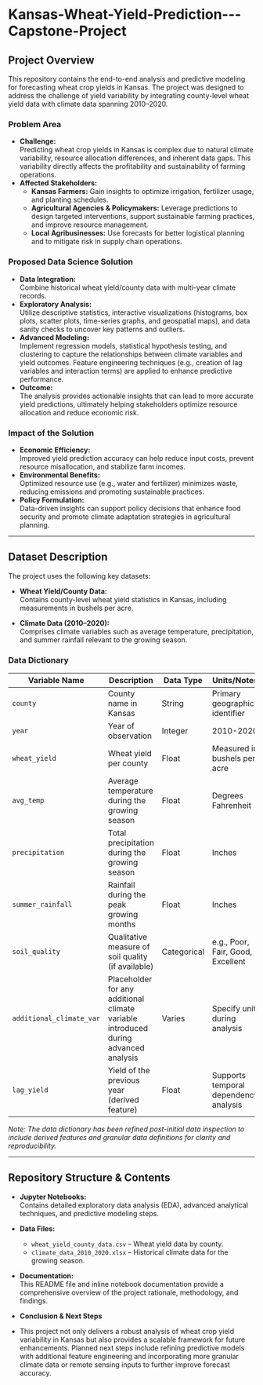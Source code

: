 # Kansas-Wheat-Yield-Prediction---Capstone-Project
## Project Overview

This repository contains the end-to-end analysis and predictive modeling for forecasting wheat crop yields in Kansas. The project was designed to address the challenge of yield variability by integrating county-level wheat yield data with climate data spanning 2010–2020. 

### Problem Area
- **Challenge:**  
  Predicting wheat crop yields in Kansas is complex due to natural climate variability, resource allocation differences, and inherent data gaps. This variability directly affects the profitability and sustainability of farming operations.
- **Affected Stakeholders:**  
  - **Kansas Farmers:** Gain insights to optimize irrigation, fertilizer usage, and planting schedules.  
  - **Agricultural Agencies & Policymakers:** Leverage predictions to design targeted interventions, support sustainable farming practices, and improve resource management.  
  - **Local Agribusinesses:** Use forecasts for better logistical planning and to mitigate risk in supply chain operations.

### Proposed Data Science Solution
- **Data Integration:**  
  Combine historical wheat yield/county data with multi-year climate records.
- **Exploratory Analysis:**  
  Utilize descriptive statistics, interactive visualizations (histograms, box plots, scatter plots, time-series graphs, and geospatial maps), and data sanity checks to uncover key patterns and outliers.
- **Advanced Modeling:**  
  Implement regression models, statistical hypothesis testing, and clustering to capture the relationships between climate variables and yield outcomes. Feature engineering techniques (e.g., creation of lag variables and interaction terms) are applied to enhance predictive performance.
- **Outcome:**  
  The analysis provides actionable insights that can lead to more accurate yield predictions, ultimately helping stakeholders optimize resource allocation and reduce economic risk.

### Impact of the Solution
- **Economic Efficiency:**  
  Improved yield prediction accuracy can help reduce input costs, prevent resource misallocation, and stabilize farm incomes.
- **Environmental Benefits:**  
  Optimized resource use (e.g., water and fertilizer) minimizes waste, reducing emissions and promoting sustainable practices.
- **Policy Formulation:**  
  Data-driven insights can support policy decisions that enhance food security and promote climate adaptation strategies in agricultural planning.

---

## Dataset Description

The project uses the following key datasets:

- **Wheat Yield/County Data:**  
  Contains county-level wheat yield statistics in Kansas, including measurements in bushels per acre.
  
- **Climate Data (2010–2020):**  
  Comprises climate variables such as average temperature, precipitation, and summer rainfall relevant to the growing season.

### Data Dictionary

| **Variable Name**         | **Description**                                                                          | **Data Type** | **Units/Notes**                                |
|---------------------------|------------------------------------------------------------------------------------------|---------------|------------------------------------------------|
| `county`                  | County name in Kansas                                                                    | String        | Primary geographic identifier                  |
| `year`                    | Year of observation                                                                      | Integer       | 2010-2020                                      |
| `wheat_yield`             | Wheat yield per county                                                                   | Float         | Measured in bushels per acre                   |
| `avg_temp`                | Average temperature during the growing season                                            | Float         | Degrees Fahrenheit                             |
| `precipitation`           | Total precipitation during the growing season                                            | Float         | Inches                                         |
| `summer_rainfall`         | Rainfall during the peak growing months                                                  | Float         | Inches                                         |
| `soil_quality`            | Qualitative measure of soil quality (if available)                                       | Categorical   | e.g., Poor, Fair, Good, Excellent              |
| `additional_climate_var`  | Placeholder for any additional climate variable introduced during advanced analysis       | Varies        | Specify unit during analysis                   |
| `lag_yield`               | Yield of the previous year (derived feature)                                             | Float         | Supports temporal dependency analysis          |

*Note: The data dictionary has been refined post-initial data inspection to include derived features and granular data definitions for clarity and reproducibility.*

---

## Repository Structure & Contents

- **Jupyter Notebooks:**  
  Contains detailed exploratory data analysis (EDA), advanced analytical techniques, and predictive modeling steps.
  
- **Data Files:**  
  - `wheat_yield_county_data.csv` – Wheat yield data by county.
  - `climate_data_2010_2020.xlsx` – Historical climate data for the growing season.
  
- **Documentation:**  
  This README file and inline notebook documentation provide a comprehensive overview of the project rationale, methodology, and findings.
  
- **Conclusion & Next Steps**
- This project not only delivers a robust analysis of wheat crop yield variability in Kansas but also provides a scalable framework for future enhancements. Planned next steps include refining predictive models with additional feature engineering and incorporating more granular climate data or remote sensing inputs to further improve forecast accuracy.
